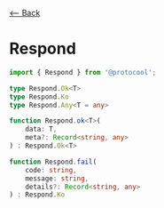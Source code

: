 [⟵ Back ](../../README.md)

# Respond

```typescript
import { Respond } from '@protocool';

type Respond.Ok<T>
type Respond.Ko
type Respond.Any<T = any>

function Respond.ok<T>(
    data: T,
    meta?: Record<string, any>
) : Respond.Ok<T>

function Respond.fail(
    code: string,
    message: string,
    details?: Record<string, any>
) : Respond.Ko

```
